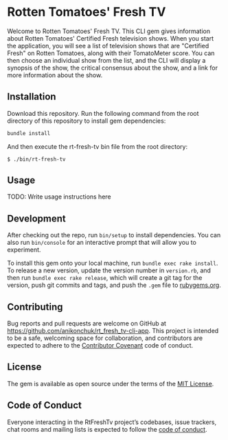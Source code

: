 # Rotten Tomatoes' Fresh TV

Welcome to Rotten Tomatoes' Fresh TV. This CLI gem gives information about Rotten Tomatoes' Certified Fresh television shows. When you start the application, you will see a list of television shows that are "Certified Fresh" on Rotten Tomatoes, along with their TomatoMeter score. You can then choose an individual show from the list, and the CLI will display a synopsis of the show, the critical consensus about the show, and a link for more information about the show.

## Installation

Download this repository. Run the following command from the root directory of this repository to install gem dependencies:

```ruby
bundle install
```

And then execute the rt-fresh-tv bin file from the root directory:

    $ ./bin/rt-fresh-tv

## Usage

TODO: Write usage instructions here

## Development

After checking out the repo, run `bin/setup` to install dependencies. You can also run `bin/console` for an interactive prompt that will allow you to experiment.

To install this gem onto your local machine, run `bundle exec rake install`. To release a new version, update the version number in `version.rb`, and then run `bundle exec rake release`, which will create a git tag for the version, push git commits and tags, and push the `.gem` file to [rubygems.org](https://rubygems.org).

## Contributing

Bug reports and pull requests are welcome on GitHub at https://github.com/anikonchuk/rt_fresh_tv-cli-app. This project is intended to be a safe, welcoming space for collaboration, and contributors are expected to adhere to the [Contributor Covenant](http://contributor-covenant.org) code of conduct.

## License

The gem is available as open source under the terms of the [MIT License](https://opensource.org/licenses/MIT).

## Code of Conduct

Everyone interacting in the RtFreshTv project’s codebases, issue trackers, chat rooms and mailing lists is expected to follow the [code of conduct](https://github.com/anikonchuk/rt_fresh_tv-cli-app/blob/master/CODE_OF_CONDUCT.md).
